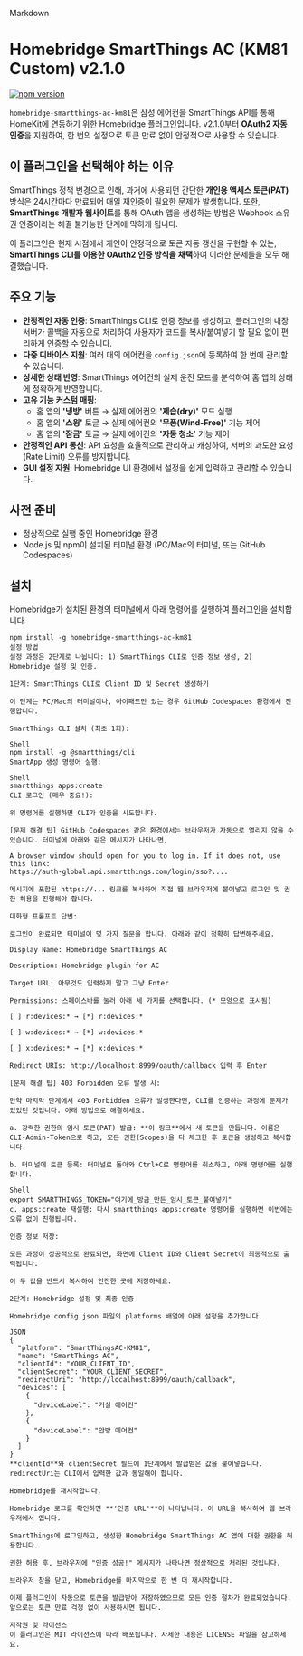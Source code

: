 Markdown
# Homebridge SmartThings AC (KM81 Custom) v2.1.0

[![npm version](https://badge.fury.io/js/homebridge-smartthings-ac-km81.svg)](https://badge.fury.io/js/homebridge-smartthings-ac-km81)

`homebridge-smartthings-ac-km81`은 삼성 에어컨을 SmartThings API를 통해 HomeKit에 연동하기 위한 Homebridge 플러그인입니다. v2.1.0부터 **OAuth2 자동 인증**을 지원하여, 한 번의 설정으로 토큰 만료 없이 안정적으로 사용할 수 있습니다.

## 이 플러그인을 선택해야 하는 이유

SmartThings 정책 변경으로 인해, 과거에 사용되던 간단한 **개인용 액세스 토큰(PAT)** 방식은 24시간마다 만료되어 매일 재인증이 필요한 문제가 발생합니다. 또한, **SmartThings 개발자 웹사이트**를 통해 OAuth 앱을 생성하는 방법은 Webhook 소유권 인증이라는 해결 불가능한 단계에 막히게 됩니다.

이 플러그인은 현재 시점에서 개인이 안정적으로 토큰 자동 갱신을 구현할 수 있는, **SmartThings CLI를 이용한 OAuth2 인증 방식을 채택**하여 이러한 문제들을 모두 해결했습니다.

## 주요 기능

* **안정적인 자동 인증**: SmartThings CLI로 인증 정보를 생성하고, 플러그인의 내장 서버가 콜백을 자동으로 처리하여 사용자가 코드를 복사/붙여넣기 할 필요 없이 편리하게 인증할 수 있습니다.
* **다중 디바이스 지원**: 여러 대의 에어컨을 `config.json`에 등록하여 한 번에 관리할 수 있습니다.
* **상세한 상태 반영**: SmartThings 에어컨의 실제 운전 모드를 분석하여 홈 앱의 상태에 정확하게 반영합니다.
* **고유 기능 커스텀 매핑**:
    * 홈 앱의 **'냉방'** 버튼 → 실제 에어컨의 **'제습(dry)'** 모드 실행
    * 홈 앱의 **'스윙'** 토글 → 실제 에어컨의 **'무풍(Wind-Free)'** 기능 제어
    * 홈 앱의 **'잠금'** 토글 → 실제 에어컨의 **'자동 청소'** 기능 제어
* **안정적인 API 통신**: API 요청을 효율적으로 관리하고 캐싱하여, 서버의 과도한 요청(Rate Limit) 오류를 방지합니다.
* **GUI 설정 지원**: Homebridge UI 환경에서 설정을 쉽게 입력하고 관리할 수 있습니다.

## 사전 준비

* 정상적으로 실행 중인 Homebridge 환경
* Node.js 및 npm이 설치된 터미널 환경 (PC/Mac의 터미널, 또는 GitHub Codespaces)

## 설치

Homebridge가 설치된 환경의 터미널에서 아래 명령어를 실행하여 플러그인을 설치합니다.
```shell
npm install -g homebridge-smartthings-ac-km81
설정 방법
설정 과정은 2단계로 나뉩니다: 1) SmartThings CLI로 인증 정보 생성, 2) Homebridge 설정 및 인증.

1단계: SmartThings CLI로 Client ID 및 Secret 생성하기

이 단계는 PC/Mac의 터미널이나, 아이패드만 있는 경우 GitHub Codespaces 환경에서 진행합니다.

SmartThings CLI 설치 (최초 1회):

Shell
npm install -g @smartthings/cli
SmartApp 생성 명령어 실행:

Shell
smartthings apps:create
CLI 로그인 (매우 중요!):

위 명령어를 실행하면 CLI가 인증을 시도합니다.

[문제 해결 팁] GitHub Codespaces 같은 환경에서는 브라우저가 자동으로 열리지 않을 수 있습니다. 터미널에 아래와 같은 메시지가 나타나면,

A browser window should open for you to log in. If it does not, use this link:
https://auth-global.api.smartthings.com/login/sso?....

메시지에 포함된 https://... 링크를 복사하여 직접 웹 브라우저에 붙여넣고 로그인 및 권한 허용을 진행해야 합니다.

대화형 프롬프트 답변:

로그인이 완료되면 터미널이 몇 가지 질문을 합니다. 아래와 같이 정확히 답변해주세요.

Display Name: Homebridge SmartThings AC

Description: Homebridge plugin for AC

Target URL: 아무것도 입력하지 말고 그냥 Enter

Permissions: 스페이스바를 눌러 아래 세 가지를 선택합니다. (* 모양으로 표시됨)

[ ] r:devices:* → [*] r:devices:*

[ ] w:devices:* → [*] w:devices:*

[ ] x:devices:* → [*] x:devices:*

Redirect URIs: http://localhost:8999/oauth/callback 입력 후 Enter

[문제 해결 팁] 403 Forbidden 오류 발생 시:

만약 마지막 단계에서 403 Forbidden 오류가 발생한다면, CLI를 인증하는 과정에 문제가 있었던 것입니다. 아래 방법으로 해결하세요.

a. 강력한 권한의 임시 토큰(PAT) 발급: **이 링크**에서 새 토큰을 만듭니다. 이름은 CLI-Admin-Token으로 하고, 모든 권한(Scopes)을 다 체크한 후 토큰을 생성하고 복사합니다.

b. 터미널에 토큰 등록: 터미널로 돌아와 Ctrl+C로 명령어를 취소하고, 아래 명령어를 실행합니다.

Shell
export SMARTTHINGS_TOKEN="여기에_방금_만든_임시_토큰_붙여넣기"
c. apps:create 재실행: 다시 smartthings apps:create 명령어를 실행하면 이번에는 오류 없이 진행됩니다.

인증 정보 저장:

모든 과정이 성공적으로 완료되면, 화면에 Client ID와 Client Secret이 최종적으로 출력됩니다.

이 두 값을 반드시 복사하여 안전한 곳에 저장하세요.

2단계: Homebridge 설정 및 최종 인증

Homebridge config.json 파일의 platforms 배열에 아래 설정을 추가합니다.

JSON
{
  "platform": "SmartThingsAC-KM81",
  "name": "SmartThings AC",
  "clientId": "YOUR_CLIENT_ID",
  "clientSecret": "YOUR_CLIENT_SECRET",
  "redirectUri": "http://localhost:8999/oauth/callback",
  "devices": [
    {
      "deviceLabel": "거실 에어컨"
    },
    {
      "deviceLabel": "안방 에어컨"
    }
  ]
}
**clientId**와 clientSecret 필드에 1단계에서 발급받은 값을 붙여넣습니다. redirectUri는 CLI에서 입력한 값과 동일해야 합니다.

Homebridge를 재시작합니다.

Homebridge 로그를 확인하면 **'인증 URL'**이 나타납니다. 이 URL을 복사하여 웹 브라우저에서 엽니다.

SmartThings에 로그인하고, 생성한 Homebridge SmartThings AC 앱에 대한 권한을 허용합니다.

권한 허용 후, 브라우저에 "인증 성공!" 메시지가 나타나면 정상적으로 처리된 것입니다.

브라우저 창을 닫고, Homebridge를 마지막으로 한 번 더 재시작합니다.

이제 플러그인이 자동으로 토큰을 발급받아 저장하였으므로 모든 인증 절차가 완료되었습니다. 앞으로는 토큰 만료 걱정 없이 사용하시면 됩니다.

저작권 및 라이선스
이 플러그인은 MIT 라이선스에 따라 배포됩니다. 자세한 내용은 LICENSE 파일을 참고하세요.
